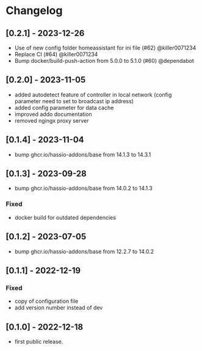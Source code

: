 <!-- https://developers.home-assistant.io/docs/add-ons/presentation#keeping-a-changelog -->

# Changelog

## [0.2.1] - 2023-12-26

- Use of new config folder homeassistant for ini file (#62) @killer0071234
- Replace CI (#64) @killer0071234
- Bump docker/build-push-action from 5.0.0 to 5.1.0 (#60) @dependabot

## [0.2.0] - 2023-11-05

- added autodetect feature of controller in local network (config parameter need to set to broadcast ip address)
- added config parameter for data cache
- improved addo documentation
- removed ngingx proxy server

## [0.1.4] - 2023-11-04

- bump ghcr.io/hassio-addons/base from 14.1.3 to 14.3.1

## [0.1.3] - 2023-09-28

- bump ghcr.io/hassio-addons/base from 14.0.2 to 14.1.3

### Fixed

- docker build for outdated dependencies

## [0.1.2] - 2023-07-05

- bump ghcr.io/hassio-addons/base from 12.2.7 to 14.0.2

## [0.1.1] - 2022-12-19

### Fixed

- copy of configuration file
- add version number instead of dev

## [0.1.0] - 2022-12-18

- first public release.

